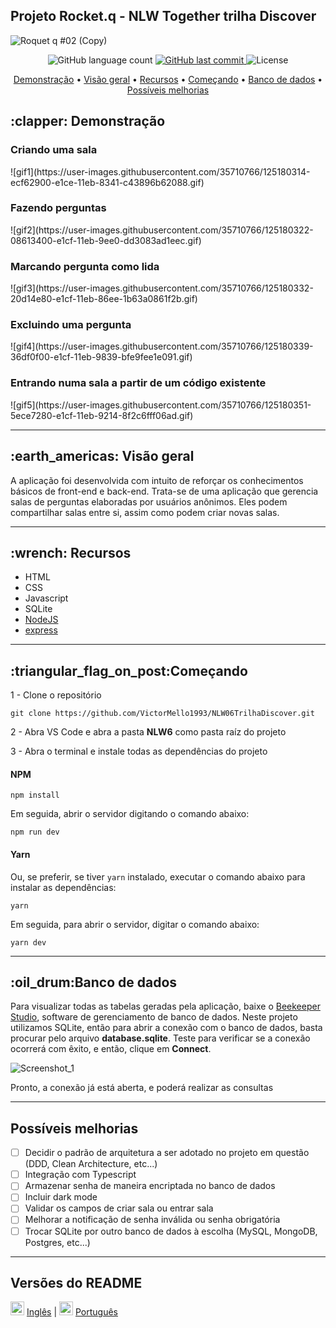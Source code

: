 ## Projeto Rocket.q - NLW Together trilha Discover

![Roquet q #02 (Copy)](https://user-images.githubusercontent.com/35710766/125176687-ca9ee400-e1ab-11eb-994b-36f38e0ad180.png)

<p align="center">
  <img alt="GitHub language count" src="https://img.shields.io/github/languages/count/VictorMello1993/NLW06TrilhaDiscover?color=FF0000">
  
  <a href="https://github.com/VictorMello1993/NLW6/commits/master">
    <img alt="GitHub last commit" src="https://img.shields.io/github/last-commit/VictorMello1993/NLW06TrilhaDiscover?color=D3D3D3">
  </a> 
  
  <img alt="License" src="https://img.shields.io/badge/license-MIT-brightgreen">
   <a href="https://github.com/VictorMello1993/NLW06TrilhaDiscover/stargazers"></a>
</p>

<p align="center">
  <a href="#clapper-demonstracao">Demonstração</a> •
  <a href="#earth_americas-visão-geral">Visão geral</a> •
  <a href="#wrench-recursos">Recursos</a> •
  <a href="#triangular_flag_on_postcomeçando">Começando</a> •
  <a href="#oil_drumbanco-de-dados">Banco de dados</a> •
  <a href=""
  <a href="#possíveis-melhorias">Possíveis melhorias</a>
</p>


<h2>:clapper: Demonstração</h2>

<h3>Criando uma sala</h3>
![gif1](https://user-images.githubusercontent.com/35710766/125180314-ecf62900-e1ce-11eb-8341-c43896b62088.gif)

</br>

<h3>Fazendo perguntas</h3>
![gif2](https://user-images.githubusercontent.com/35710766/125180322-08613400-e1cf-11eb-9ee0-dd3083ad1eec.gif)

</br>

<h3>Marcando pergunta como lida</h3>
![gif3](https://user-images.githubusercontent.com/35710766/125180332-20d14e80-e1cf-11eb-86ee-1b63a0861f2b.gif)

</br>

<h3>Excluindo uma pergunta</h3>
![gif4](https://user-images.githubusercontent.com/35710766/125180339-36df0f00-e1cf-11eb-9839-bfe9fee1e091.gif)

</br>

<h3>Entrando numa sala a partir de um código existente</h3>
![gif5](https://user-images.githubusercontent.com/35710766/125180351-5ece7280-e1cf-11eb-9214-8f2c6fff06ad.gif)

<br/>

---

<h2>:earth_americas: Visão geral</h2>
<p>
  A aplicação foi desenvolvida com intuito de reforçar os conhecimentos básicos de front-end e back-end. Trata-se de uma aplicação que gerencia salas de perguntas elaboradas por usuários anônimos. Eles podem compartilhar salas entre si, assim como podem criar novas salas.
<p>
  
---

<h2>:wrench: Recursos</h2>
<ul>
  <li>HTML</li>
  <li>CSS</li>
  <li>Javascript</li>
  <li>SQLite</li>
  <li><a href="https://nodejs.org/en/">NodeJS</a></li>
  <li><a href="https://www.npmjs.com/package/express">express</a></li>
</ul>

---

<h2>:triangular_flag_on_post:Começando</h2>

1 - Clone o repositório
```
git clone https://github.com/VictorMello1993/NLW06TrilhaDiscover.git
```

2 - Abra VS Code e abra a pasta <strong>NLW6</strong> como pasta raíz do projeto 


3 - Abra o terminal e instale todas as dependências do projeto

#### NPM
```
npm install
```

Em seguida, abrir o servidor digitando o comando abaixo:
```
npm run dev
```

#### Yarn
Ou, se preferir, se tiver ```yarn``` instalado, executar o comando abaixo para instalar as dependências:
```
yarn
```

Em seguida, para abrir o servidor, digitar o comando abaixo: 
```
yarn dev
```

---

<h2>:oil_drum:Banco de dados</h2>
Para visualizar todas as tabelas geradas pela aplicação, baixe o <a href="https://www.beekeeperstudio.io/">Beekeeper Studio</a>, software de gerenciamento de banco de dados. Neste projeto utilizamos SQLite, então para abrir a conexão com o banco de dados, basta procurar pelo arquivo <strong>database.sqlite</strong>. Teste para verificar se a conexão ocorrerá com êxito, e então, clique em <strong>Connect</strong>. 

![Screenshot_1](https://user-images.githubusercontent.com/35710766/125177173-ffad3580-e1af-11eb-9de6-8e8acddc42de.png)

Pronto, a conexão já está aberta, e poderá realizar as consultas

---

## Possíveis melhorias
- [ ] Decidir o padrão de arquitetura a ser adotado no projeto em questão (DDD, Clean Architecture, etc...)
- [ ] Integração com Typescript
- [ ] Armazenar senha de maneira encriptada no banco de dados
- [ ] Incluir dark mode
- [ ] Validar os campos de criar sala ou entrar sala
- [ ] Melhorar a notificação de senha inválida ou senha obrigatória
- [ ] Trocar SQLite por outro banco de dados à escolha (MySQL, MongoDB, Postgres, etc...)

---
## Versões do README
<img src="https://user-images.githubusercontent.com/35710766/123499283-02365980-d60c-11eb-8731-9e9f42d300f0.png" alt="Bandeira do Brasil" width="22px"/> <a href="/README-ENUS.md">Inglês</a> | <img src="https://user-images.githubusercontent.com/35710766/123499278-ffd3ff80-d60b-11eb-85d5-156558ade93a.jpg" alt="Bandeira dos Estados Unidos" width="22px"/> <a href="/README.md">Português</a>
